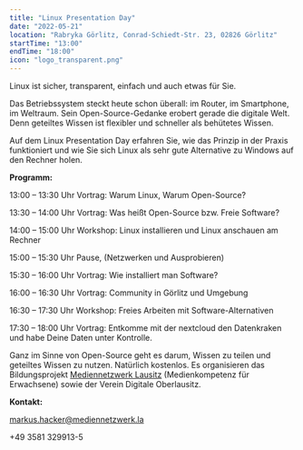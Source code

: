 ```yaml
---
title: "Linux Presentation Day"
date: "2022-05-21"
location: "Rabryka Görlitz, Conrad-Schiedt-Str. 23, 02826 Görlitz"
startTime: "13:00"
endTime: "18:00"
icon: "logo_transparent.png"
---
```


Linux ist sicher, transparent, einfach und auch etwas für Sie.

Das Betriebssystem steckt heute schon überall: im Router, im Smartphone, im Weltraum. Sein Open-Source-Gedanke erobert gerade die digitale Welt. Denn geteiltes Wissen ist flexibler und schneller als behütetes Wissen.

Auf dem Linux Presentation Day erfahren Sie, wie das Prinzip in der Praxis funktioniert und wie Sie sich Linux als sehr gute Alternative zu Windows auf den Rechner holen.

**Programm:**

13:00 – 13:30 Uhr Vortrag: Warum Linux, Warum Open-Source?

13:30 – 14:00 Uhr Vortrag: Was heißt Open-Source bzw. Freie Software?

14:00 – 15:00 Uhr Workshop: Linux installieren und Linux anschauen am Rechner

15:00 – 15:30 Uhr Pause, (Netzwerken und Ausprobieren)

15:30 – 16:00 Uhr Vortrag: Wie installiert man Software?

16:00 – 16:30 Uhr Vortrag: Community in Görlitz und Umgebung

16:30 – 17:30 Uhr Workshop: Freies Arbeiten mit Software-Alternativen

17:30 – 18:00 Uhr Vortrag: Entkomme mit der nextcloud den Datenkraken und habe Deine Daten unter Kontrolle.

Ganz im Sinne von Open-Source geht es darum, Wissen zu teilen und geteiltes Wissen zu nutzen. Natürlich kostenlos.
Es organisieren das Bildungsprojekt [Mediennetzwerk Lausitz](http://mediennetzwerk.la/) (Medienkompetenz für Erwachsene) sowie der Verein Digitale Oberlausitz.

**Kontakt:** 

markus.hacker@mediennetzwerk.la

+49 3581 329913-5